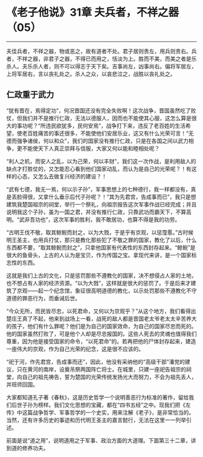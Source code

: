 # 《老子他说》31章 夫兵者，不祥之器（05）

------

夫佳兵者，不祥之器，物或恶之，故有道者不处。君子居则贵左，用兵则贵右。兵者，不祥之器，非君子之器，不得已而用之，恬淡为上。胜而不美，而美之者是乐杀人。夫乐杀人者，则不可以得志于天下矣。吉事尚左，凶事尚右。偏将军居左，上将军居右，言以丧礼处之。杀人之众，以哀悲泣之，战胜以丧礼处之。

## 仁政重于武力

“犹有晋在，焉得定功”，何况晋国还没有完全失败啊！这次战争，晋国虽然吃了败仗，但我们并不是推行仁政，无法以德服人，因而也不能使其心服，这怎么算是很大的事功呢？“所违民欲犹多，民何安焉”，战争打下来，违反了老百姓的生活希望，使老百姓痛苦的事还很多，不能使他们安居乐业，这又有什么光荣可言！“无德而强争诸侯，何以和众”，我们的国家没有推行仁政，只是在各国之间以武力相争，更不能使天下人真正崇拜与信服，大家又何以能和睦相处呢？

“利人之机，而安人之乱，以为己荣，何以丰财”，我们这一次作战，是利用敌人的缺点才打胜仗的，又怎能忍心看到他们国家动乱，而认为是自己的光荣呢？！有这样的心态，又怎么去做复兴经济的建设？！

“武有七德，我无一焉，何以示子孙”，军事思想上的七种德行，我一样都没有，真是丢脸得很，又拿什么垂示后代子孙呢？！“其为先君宫，告成事而已”，我只是想建筑我楚国祖宗的祠堂，举行一个祭礼，向祖宗报告这次军事作战已经完成；并且说明我这个子孙，虽为一国之君，并没有推行仁政，只靠武功而霸天下，不算高明。“武非吾功也”，这次军事的胜利，我不敢居功，也算不得是我的功劳。

“古明王伐不敬，取其鲸鲵而封之，以为大戮，于是乎有京观，以惩霪慝。”古时候明王圣主，也用兵打仗，那只是教化那些犯了不敬之罪的国家，教化了以后，什么东西都不要，“取其鲸鲵而封之”，只拿他国家有代表性的东西封存起来。“鲸鲵”是很大的鱼骨头，上古的人认为是宝贝，作为传国之宝。拿现代来讲，是一个国家标志性的东西。

这就是我们上古的文化，只是惩罚那些不遵教化的国家，决不想侵占人家的土地，也不想占有人家的经济资源。“以为大戮”，这样就是很大的惩罚了。于是后来才建筑了京观——起一个纪念馆，象征很高明道德的教化，以示处罚那些不遵教化不守道德的罪恶行为，而垂诫后世。

“今众无所，而民皆尽忠，以死君命，又何以为京观乎？”从这个地方，我们看得出楚庄王真了不起，他来到战场上一看，战死的敌人都是晋国老太爷老太太辛苦养大的孩子，他们有什么罪呢？他们是为自己的国家效命，为自己的国家尽忠而死的。他的国家虽然打败了，可是他个人却是尽忠报国的。这些人死去的灵魂也值得我们尊重，因为他是接受国家的命令，“以死君命”的。若再把他的尸体封存起来，建造一座伟大的京观，作为自己光荣的纪念，这是很不应该的。

“祀于河，作先君宫，告成事而还”，因此，他没有采纳他的“高级干部”潘党的建议，只在黄河的南岸，设奠吊祭两国阵亡将士。在城里，只建一座祀告祖宗的祠堂，向自己的祖先祷告，誓为楚国的光荣传统发扬光大而努力，不会为祖先丢人，并班师回国。

大家都知道孔子著《春秋》，这是历史哲学一个说明善恶行为标准的著作，留给我们后世子孙为榜样。我们文化思想的宝藏，都在“四书五经”之中。现我们把《左传》中这篇战争哲学、军事哲学的一个史实，用来注解《老子》，是非常恰当的。当然，还有许多历史的事迹和历代明王圣主的嘉言懿行，无法在这里一一列举引述。

前面是说“道之用”，说明道用之于军事、政治方面的大道理。下面第三十二章，讲到道的修养功夫。